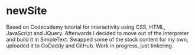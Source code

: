 # newSite
Based on Codecademy tutorial for interactivity using CSS, HTML, JavaScript and JQuery. Afterwards I decided to move out of the interpreter and build it in SimpleText. Swapped some of the stock content for my own, uploaded it to GoDaddy and GitHub. Work in progress, just tinkering.
